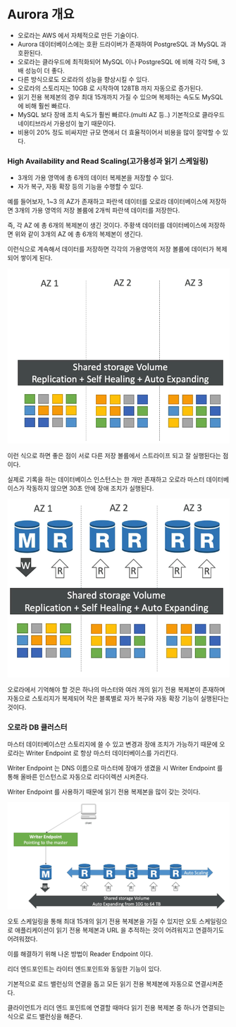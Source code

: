 # Aurora 개요

- 오로라는 AWS 에서 자체적으로 만든 기술이다.
- Aurora 데이터베이스에는 호환 드라이버가 존재하여 PostgreSQL 과 MySQL 과 호환된다.
- 오로라는 클라우드에 최적화되어 MySQL 이나 PostgreSQL 에 비해 각각 5배, 3배 성능이 더 좋다.
- 다른 방식으로도 오로라의 성능을 향상시킬 수 있다.
- 오로라의 스토리지는 10GB 로 시작하여 128TB 까지 자동으로 증가된다.
- 읽기 전용 복제본의 경우 최대 15개까지 가질 수 있으며 복제하는 속도도 MySQL 에 비해 훨씬 빠르다.
- MySQL 보다 장애 조치 속도가 훨씬 빠르다.(multi AZ 등..) 기본적으로 클라우드 네이티브라서 가용성이 높기 때문이다.
- 비용이 20% 정도 비싸지만 규모 면에서 더 효율적이어서 비용을 많이 절약할 수 있다.

### High Availability and Read Scaling(고가용성과 읽기 스케일링)

- 3개의 가용 영역에 총 6개의 데이터 복제본을 저장할 수 있다.
- 자가 복구, 자동 확장 등의 기능을 수행할 수 있다.

예를 들어보자, 1~3 의 AZ가 존재하고 파란색 데이터를 오로라 데이터베이스에 저장하면 3개의 가용 영역의 저장 볼륨에 2개씩 파란색 데이터를 저장한다.

즉, 각 AZ 에 총 6개의 복제본이 생긴 것이다. 주황색 데이터를 데이터베이스에 저장하면 위와 같이 3개의 AZ 에 총 6개의 복제본이 생긴다. 

이런식으로 계속해서 데이터를 저장하면 각각의 가용영역의 저장 볼륨에 데이터가 복제되어 쌓이게 된다.

![](image/12.png)

이런 식으로 하면 좋은 점이 서로 다른 저장 볼륨에서 스트라이프 되고 잘 실행된다는 점이다.

실제로 기록을 하는 데이터베이스 인스턴스는 한 개만 존재하고 오로라 마스터 데이터베이스가 작동하지 않으면 30초 안에 장애 조치가 실행된다.

![](image/13.png)

오로라에서 기억해야 할 것은 하나의 마스터와 여러 개의 읽기 전용 복제본이 존재하며 자동으로 스토리지가 복제되어 작은 블록별로 자가 복구와 자동 확장 기능이 실행된다는 것이다.

### 오로라 DB 클러스터

마스터 데이터베이스만 스토리지에 쓸 수 있고 변경과 장애 조치가 가능하기 때문에 오로라는 Writer Endpoint 로 항상 마스터 데이터베이스를 가리킨다. 

Writer Endpoint 는 DNS 이름으로 마스터에 장애가 생겼을 시 Writer Endpoint 를 통해 올바른 인스턴스로 자동으로 리다이렉션 시켜준다.

Writer Endpoint 를 사용하기 때문에 읽기 전용 복제본을 많이 갖는 것이다.

![](image/14.png)

오토 스케일링을 통해 최대 15개의 읽기 전용 복제본을 가질 수 있지만 오토 스케일링으로 애플리케이션이 읽기 전용 복제본과 URL 을 추적하는 것이 어려워지고 연결하기도 어려워졌다.

이를 해결하기 위해 나온 방법이 Reader Endpoint 이다.

리더 엔드포인트는 라이터 엔드포인트와 동일한 기능이 있다.

기본적으로 로드 밸런싱의 연결을 돕고 모든 읽기 전용 복제본에 자동으로 연결시켜준다.

클라이언트가 리더 엔드 포인트에 연결할 때마다 읽기 전용 복제본 중 하나가 연결되는 식으로 로드 밸런싱을 해준다.

